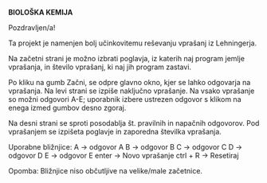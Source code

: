 
**BIOLOŠKA KEMIJA**

Pozdravljen/a!

Ta projekt je namenjen bolj učinkovitemu reševanju vprašanj iz Lehningerja.

Na začetni strani je možno izbrati poglavja, iz katerih naj program jemlje vprašanja,
in število vprašanj, ki naj jih program zastavi.

Po kliku na gumb Začni, se odpre glavno okno, kjer se lahko odgovarja na vprašanja.
Na levi strani se izpiše naključno vprašanje.
Na vsako vprašanje so možni odgovori A-E; uporabnik izbere ustrezen odgovor s klikom na enega 
izmed gumbov desno zgoraj.

Na desni strani se sproti posodablja št. pravilnih in napačnih odgovorov.
Pod vprašanjem se izpišeta poglavje in zaporedna številka vprašanja.

Uporabne bližnjice:
A -> odgovor A
B -> odgovor B
C -> odgovor C
D -> odgovor D
E -> odgovor E
enter -> Novo vprašanje
ctrl + R -> Resetiraj

Opomba: Bližnjice niso občutljive na velike/male začetnice.
